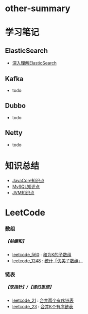 # other-summary

# 学习笔记
## ElasticSearch
* [深入理解ElasticSearch](https://github.com/kejiwomenzou/study-notes/tree/master/src/main/java/com/github/kejiwomenzou/docs/深入理解ElasticSearch.md)

## Kafka
* todo

## Dubbo
* todo

## Netty
* todo

# 知识总结
* [JavaCore知识点](https://github.com/kejiwomenzou/study-notes/tree/master/src/main/java/com/github/kejiwomenzou/summary/JavaCore知识点汇总.md)
* [MySQL知识点](https://github.com/kejiwomenzou/study-notes/tree/master/src/main/java/com/github/kejiwomenzou/summary/MySQL知识点.md)
* [JVM知识点](https://github.com/kejiwomenzou/study-notes/tree/master/src/main/java/com/github/kejiwomenzou/summary/JVM知识点.md)

# LeetCode

### 数组
##### 【前缀和】
* [leetcode_560](https://leetcode.cn/problems/subarray-sum-equals-k/) : [和为K的子数组](https://github.com/kejiwomenzou/study-notes/master/src/main/java/com/github/kejiwomenzou/leetcode/lc560_subarray_sum_equals_k/SubArraySumEqualsK.java)
* [leetcode_1248](https://leetcode.cn/problems/count-number-of-nice-subarrays/) : [统计「优美子数组」](https://github.com/kejiwomenzou/study-notes/master/src/main/java/com/github/kejiwomenzou/leetcode/lc1248_count_number_of_nice_subarrays/CountNumberOfNiceSubarrays.java)

### 链表
##### 【双指针】/【递归思想】
* [leetcode_21](https://leetcode.cn/problems/merge-two-sorted-lists/) : [合并两个有序链表](https://github.com/kejiwomenzou/study-notes/master/src/main/java/com/github/kejiwomenzou/leetcode/lc021_merge_two_sorted_lists/MergerTwoSortedLists.java)
* [leetcode_23](https://leetcode.cn/problems/merge-k-sorted-lists/) : [合并K个有序链表](https://github.com/kejiwomenzou/study-notes/master/src/main/java/com/github/kejiwomenzou/leetcode/lc021_merge_two_sorted_lists/MergeKSortedLists.java) 

